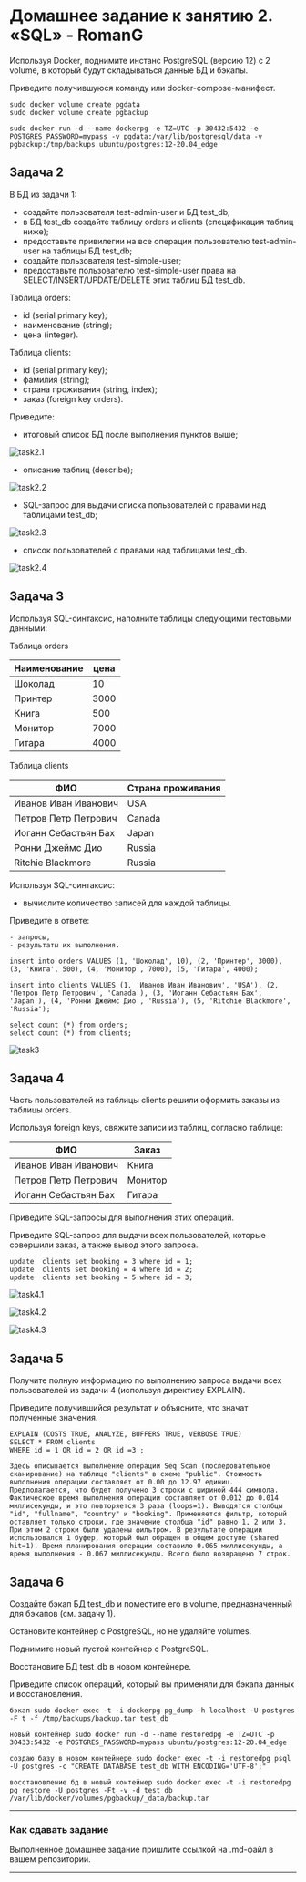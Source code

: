 # Домашнее задание к занятию 2. «SQL» - RomanG


Используя Docker, поднимите инстанс PostgreSQL (версию 12) c 2 volume, 
в который будут складываться данные БД и бэкапы.

Приведите получившуюся команду или docker-compose-манифест.
```
sudo docker volume create pgdata
sudo docker volume create pgbackup

sudo docker run -d --name dockerpg -e TZ=UTC -p 30432:5432 -e POSTGRES_PASSWORD=mypass -v pgdata:/var/lib/postgresql/data -v pgbackup:/tmp/backups ubuntu/postgres:12-20.04_edge
```

## Задача 2

В БД из задачи 1: 

- создайте пользователя test-admin-user и БД test_db;
- в БД test_db создайте таблицу orders и clients (спeцификация таблиц ниже);
- предоставьте привилегии на все операции пользователю test-admin-user на таблицы БД test_db;
- создайте пользователя test-simple-user;
- предоставьте пользователю test-simple-user права на SELECT/INSERT/UPDATE/DELETE этих таблиц БД test_db.

Таблица orders:

- id (serial primary key);
- наименование (string);
- цена (integer).

Таблица clients:

- id (serial primary key);
- фамилия (string);
- страна проживания (string, index);
- заказ (foreign key orders).

Приведите:

- итоговый список БД после выполнения пунктов выше;

![task2.1](https://github.com/RomanVol1/bd-dev-homeworks/blob/main/jpg/sql.task2.1_DBList.jpg)

- описание таблиц (describe);

![task2.2](https://github.com/RomanVol1/bd-dev-homeworks/blob/main/jpg/sql.task2.2_Discribe.jpg)

- SQL-запрос для выдачи списка пользователей с правами над таблицами test_db;

![task2.3](https://github.com/RomanVol1/bd-dev-homeworks/blob/main/jpg/sql.task2.3_UsersSQL.jpg)

- список пользователей с правами над таблицами test_db.

![task2.4](https://github.com/RomanVol1/bd-dev-homeworks/blob/main/jpg/sql.task2.4users_du.jpg)

## Задача 3

Используя SQL-синтаксис, наполните таблицы следующими тестовыми данными:

Таблица orders

|Наименование|цена|
|------------|----|
|Шоколад| 10 |
|Принтер| 3000 |
|Книга| 500 |
|Монитор| 7000|
|Гитара| 4000|

Таблица clients

|ФИО|Страна проживания|
|------------|----|
|Иванов Иван Иванович| USA |
|Петров Петр Петрович| Canada |
|Иоганн Себастьян Бах| Japan |
|Ронни Джеймс Дио| Russia|
|Ritchie Blackmore| Russia|

Используя SQL-синтаксис:
- вычислите количество записей для каждой таблицы.

Приведите в ответе:

    - запросы,
    - результаты их выполнения.

```
insert into orders VALUES (1, 'Шоколад', 10), (2, 'Принтер', 3000), (3, 'Книга', 500), (4, 'Монитор', 7000), (5, 'Гитара', 4000);

insert into clients VALUES (1, 'Иванов Иван Иванович', 'USA'), (2, 'Петров Петр Петрович', 'Canada'), (3, 'Иоганн Себастьян Бах', 'Japan'), (4, 'Ронни Джеймс Дио', 'Russia'), (5, 'Ritchie Blackmore', 'Russia');

select count (*) from orders;
select count (*) from clients;
```

![task3](https://github.com/RomanVol1/bd-dev-homeworks/blob/main/jpg/sql.task3.jpg)


## Задача 4

Часть пользователей из таблицы clients решили оформить заказы из таблицы orders.

Используя foreign keys, свяжите записи из таблиц, согласно таблице:

|ФИО|Заказ|
|------------|----|
|Иванов Иван Иванович| Книга |
|Петров Петр Петрович| Монитор |
|Иоганн Себастьян Бах| Гитара |

Приведите SQL-запросы для выполнения этих операций.

Приведите SQL-запрос для выдачи всех пользователей, которые совершили заказ, а также вывод этого запроса.

```
update  clients set booking = 3 where id = 1;
update  clients set booking = 4 where id = 2;
update  clients set booking = 5 where id = 3;
```

![task4.1](https://github.com/RomanVol1/bd-dev-homeworks/blob/main/jpg/sql.task4.1.jpg)

![task4.2](https://github.com/RomanVol1/bd-dev-homeworks/blob/main/jpg/sql.task4.2.jpg)

![task4.3](https://github.com/RomanVol1/bd-dev-homeworks/blob/main/jpg/sql.task4.3.jpg)

 


## Задача 5

Получите полную информацию по выполнению запроса выдачи всех пользователей из задачи 4 
(используя директиву EXPLAIN).

Приведите получившийся результат и объясните, что значат полученные значения.

```
EXPLAIN (COSTS TRUE, ANALYZE, BUFFERS TRUE, VERBOSE TRUE)
SELECT * FROM clients
WHERE id = 1 OR id = 2 OR id =3 ;
```
```
Здесь описывается выполнение операции Seq Scan (последовательное сканирование) на таблице "clients" в схеме "public". Стоимость выполнения операции составляет от 0.00 до 12.97 единиц. Предполагается, что будет получено 3 строки с шириной 444 символа. Фактическое время выполнения операции составляет от 0.012 до 0.014 миллисекунды, и это повторяется 3 раза (loops=1). Выводятся столбцы "id", "fullname", "country" и "booking". Применяется фильтр, который оставляет только строки, где значение столбца "id" равно 1, 2 или 3. При этом 2 строки были удалены фильтром. В результате операции использовался 1 буфер, который был обращен в общем доступе (shared hit=1). Время планирования операции составило 0.065 миллисекунды, а время выполнения - 0.067 миллисекунды. Всего было возвращено 7 строк.
```


## Задача 6

Создайте бэкап БД test_db и поместите его в volume, предназначенный для бэкапов (см. задачу 1).

Остановите контейнер с PostgreSQL, но не удаляйте volumes.

Поднимите новый пустой контейнер с PostgreSQL.

Восстановите БД test_db в новом контейнере.

Приведите список операций, который вы применяли для бэкапа данных и восстановления. 

```
бэкап sudo docker exec -t -i dockerpg pg_dump -h localhost -U postgres -F t -f /tmp/backups/backup.tar test_db

новый контейнер sudo docker run -d --name restoredpg -e TZ=UTC -p 30433:5432 -e POSTGRES_PASSWORD=mypass ubuntu/postgres:12-20.04_edge

создаю базу в новом контейнере sudo docker exec -t -i restoredpg psql -U postgres -c "CREATE DATABASE test_db WITH ENCODING='UTF-8';"

восстановление бд в новый контейнер sudo docker exec -t -i restoredpg pg_restore -U postgres -Ft -v -d test_db /var/lib/docker/volumes/pgbackup/_data/backup.tar
```

---

### Как cдавать задание

Выполненное домашнее задание пришлите ссылкой на .md-файл в вашем репозитории.

---

